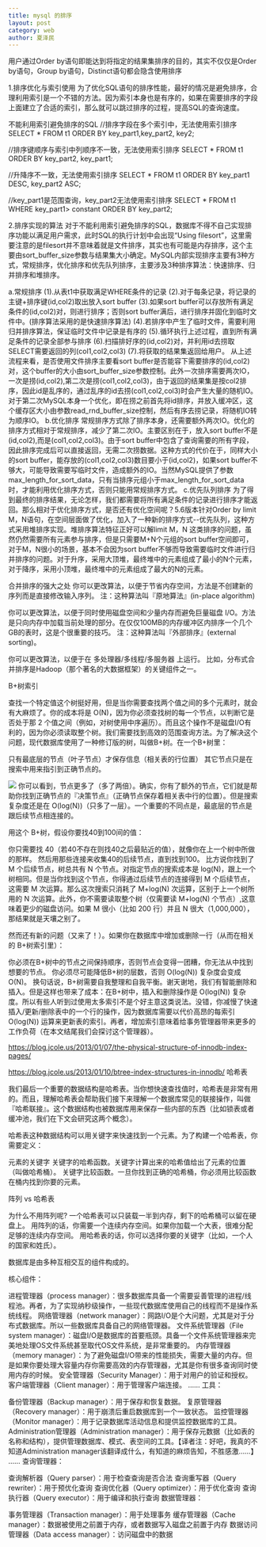 ```yaml
---
title: mysql 的排序
layout: post
category: web
author: 夏泽民
---
```

用户通过Order by语句即能达到将指定的结果集排序的目的，其实不仅仅是Order by语句，Group by语句，Distinct语句都会隐含使用排序

1.排序优化与索引使用
      为了优化SQL语句的排序性能，最好的情况是避免排序，合理利用索引是一个不错的方法。因为索引本身也是有序的，如果在需要排序的字段上面建立了合适的索引，那么就可以跳过排序的过程，提高SQL的查询速度。

不能利用索引避免排序的SQL
//排序字段在多个索引中，无法使用索引排序
SELECT * FROM t1 ORDER BY key_part1,key_part2, key2;
 
//排序键顺序与索引中列顺序不一致，无法使用索引排序
SELECT * FROM t1 ORDER BY key_part2, key_part1;
 
//升降序不一致，无法使用索引排序
SELECT * FROM t1 ORDER BY key_part1 DESC, key_part2 ASC;
 
//key_part1是范围查询，key_part2无法使用索引排序
SELECT * FROM t1 WHERE key_part1> constant ORDER BY key_part2;

2.排序实现的算法
      对于不能利用索引避免排序的SQL，数据库不得不自己实现排序功能以满足用户需求，此时SQL的执行计划中会出现“Using filesort”，这里需要注意的是filesort并不意味着就是文件排序，其实也有可能是内存排序，这个主要由sort_buffer_size参数与结果集大小确定。MySQL内部实现排序主要有3种方式，常规排序，优化排序和优先队列排序，主要涉及3种排序算法：快速排序、归并排序和堆排序。
      
a.常规排序
(1).从表t1中获取满足WHERE条件的记录
(2).对于每条记录，将记录的主键+排序键(id,col2)取出放入sort buffer
(3).如果sort buffer可以存放所有满足条件的(id,col2)对，则进行排序；否则sort buffer满后，进行排序并固化到临时文件中。(排序算法采用的是快速排序算法)
(4).若排序中产生了临时文件，需要利用归并排序算法，保证临时文件中记录是有序的
(5).循环执行上述过程，直到所有满足条件的记录全部参与排序
(6).扫描排好序的(id,col2)对，并利用id去捞取SELECT需要返回的列(col1,col2,col3)
(7).将获取的结果集返回给用户。
      从上述流程来看，是否使用文件排序主要看sort buffer是否能容下需要排序的(id,col2)对，这个buffer的大小由sort_buffer_size参数控制。此外一次排序需要两次IO，一次是捞(id,col2),第二次是捞(col1,col2,col3)，由于返回的结果集是按col2排序，因此id是乱序的，通过乱序的id去捞(col1,col2,col3)时会产生大量的随机IO。对于第二次MySQL本身一个优化，即在捞之前首先将id排序，并放入缓冲区，这个缓存区大小由参数read_rnd_buffer_size控制，然后有序去捞记录，将随机IO转为顺序IO。
b.优化排序
     常规排序方式除了排序本身，还需要额外两次IO。优化的排序方式相对于常规排序，减少了第二次IO。主要区别在于，放入sort buffer不是(id,col2),而是(col1,col2,col3)。由于sort buffer中包含了查询需要的所有字段，因此排序完成后可以直接返回，无需二次捞数据。这种方式的代价在于，同样大小的sort buffer，能存放的(col1,col2,col3)数目要小于(id,col2)，如果sort buffer不够大，可能导致需要写临时文件，造成额外的IO。当然MySQL提供了参数max_length_for_sort_data，只有当排序元组小于max_length_for_sort_data时，才能利用优化排序方式，否则只能用常规排序方式。
c.优先队列排序
     为了得到最终的排序结果，无论怎样，我们都需要将所有满足条件的记录进行排序才能返回。那么相对于优化排序方式，是否还有优化空间呢？5.6版本针对Order by limit M，N语句，在空间层面做了优化，加入了一种新的排序方式--优先队列，这种方式采用堆排序实现。堆排序算法特征正好可以解limit M，N 这类排序的问题，虽然仍然需要所有元素参与排序，但是只需要M+N个元组的sort buffer空间即可，对于M，N很小的场景，基本不会因为sort buffer不够而导致需要临时文件进行归并排序的问题。对于升序，采用大顶堆，最终堆中的元素组成了最小的N个元素，对于降序，采用小顶堆，最终堆中的元素组成了最大的N的元素。      

合并排序的强大之处
    你可以更改算法，以便于节省内存空间，方法是不创建新的序列而是直接修改输入序列。
注：这种算法叫『原地算法』(in-place algorithm)

你可以更改算法，以便于同时使用磁盘空间和少量内存而避免巨量磁盘 I/O。方法是只向内存中加载当前处理的部分。在仅仅100MB的内存缓冲区内排序一个几个GB的表时，这是个很重要的技巧。
注：这种算法叫『外部排序』(external sorting)。

你可以更改算法，以便于在 多处理器/多线程/多服务器 上运行。
比如，分布式合并排序是Hadoop（那个著名的大数据框架）的关键组件之一。

B+树索引

查找一个特定值这个树挺好用，但是当你需要查找两个值之间的多个元素时，就会有大麻烦了。你的成本将是 O(N)，因为你必须查找树的每一个节点，以判断它是否处于那 2 个值之间（例如，对树使用中序遍历）。而且这个操作不是磁盘I/O有利的，因为你必须读取整个树。我们需要找到高效的范围查询方法。为了解决这个问题，现代数据库使用了一种修订版的树，叫做B+树。在一个B+树里：

只有最底层的节点（叶子节点）才保存信息（相关表的行位置）
其它节点只是在搜索中用来指引到正确节点的。
<!-- more -->
<img src="{{site.url}}{{site.baseurl}}/img/BPlusTree.png"/>
你可以看到，节点更多了（多了两倍）。确实，你有了额外的节点，它们就是帮助你找到正确节点的『决策节点』（正确节点保存着相关表中行的位置）。但是搜索复杂度还是在 O(log(N))（只多了一层）。一个重要的不同点是，最底层的节点是跟后续节点相连接的。

用这个 B+树，假设你要找40到100间的值：

你只需要找 40（若40不存在则找40之后最贴近的值），就像你在上一个树中所做的那样。
然后用那些连接来收集40的后续节点，直到找到100。
比方说你找到了 M 个后续节点，树总共有 N 个节点。对指定节点的搜索成本是 log(N)，跟上一个树相同。但是当你找到这个节点，你得通过后续节点的连接得到 M 个后续节点，这需要 M 次运算。那么这次搜索只消耗了 M+log(N) 次运算，区别于上一个树所用的 N 次运算。此外，你不需要读取整个树（仅需要读 M+log(N) 个节点）,这意味着更少的磁盘访问。如果 M 很小（比如 200 行）并且 N 很大（1,000,000），那结果就是天壤之别了。

然而还有新的问题（又来了！）。如果你在数据库中增加或删除一行（从而在相关的 B+树索引里）：

你必须在B+树中的节点之间保持顺序，否则节点会变得一团糟，你无法从中找到想要的节点。
你必须尽可能降低B+树的层数，否则 O(log(N)) 复杂度会变成 O(N)。
换句话说，B+树需要自我整理和自我平衡。谢天谢地，我们有智能删除和插入。但是这样也带来了成本：在B+树中，插入和删除操作是 O(log(N)) 复杂度。所以有些人听到过使用太多索引不是个好主意这类说法。没错，你减慢了快速插入/更新/删除表中的一个行的操作，因为数据库需要以代价高昂的每索引 O(log(N)) 运算来更新表的索引。再者，增加索引意味着给事务管理器带来更多的工作负荷（在本文结尾我们会探讨这个管理器）。

https://blog.jcole.us/2013/01/07/the-physical-structure-of-innodb-index-pages/

https://blog.jcole.us/2013/01/10/btree-index-structures-in-innodb/
哈希表

我们最后一个重要的数据结构是哈希表。当你想快速查找值时，哈希表是非常有用的。而且，理解哈希表会帮助我们接下来理解一个数据库常见的联接操作，叫做『哈希联接』。这个数据结构也被数据库用来保存一些内部的东西（比如锁表或者缓冲池，我们在下文会研究这两个概念）。

哈希表这种数据结构可以用关键字来快速找到一个元素。为了构建一个哈希表，你需要定义：

元素的关键字
关键字的哈希函数。关键字计算出来的哈希值给出了元素的位置（叫做哈希桶）。
关键字比较函数。一旦你找到正确的哈希桶，你必须用比较函数在桶内找到你要的元素。

阵列 vs 哈希表

为什么不用阵列呢?
一个哈希表可以只装载一半到内存，剩下的哈希桶可以留在硬盘上。
用阵列的话，你需要一个连续内存空间。如果你加载一个大表，很难分配足够的连续内存空间。
用哈希表的话，你可以选择你要的关键字（比如，一个人的国家和姓氏）。

数据库是由多种互相交互的组件构成的。

核心组件：

进程管理器（process manager）：很多数据库具备一个需要妥善管理的进程/线程池。再者，为了实现纳秒级操作，一些现代数据库使用自己的线程而不是操作系统线程。
网络管理器（network manager）：网路I/O是个大问题，尤其是对于分布式数据库。所以一些数据库具备自己的网络管理器。
文件系统管理器（File system manager）：磁盘I/O是数据库的首要瓶颈。具备一个文件系统管理器来完美地处理OS文件系统甚至取代OS文件系统，是非常重要的。
内存管理器（memory manager）：为了避免磁盘I/O带来的性能损失，需要大量的内存。但是如果你要处理大容量内存你需要高效的内存管理器，尤其是你有很多查询同时使用内存的时候。
安全管理器（Security Manager）：用于对用户的验证和授权。
客户端管理器（Client manager）：用于管理客户端连接。
……
工具：

备份管理器（Backup manager）：用于保存和恢复数据。
复原管理器（Recovery manager）：用于崩溃后重启数据库到一个一致状态。
监控管理器（Monitor manager）：用于记录数据库活动信息和提供监控数据库的工具。
Administration管理器（Administration manager）：用于保存元数据（比如表的名称和结构），提供管理数据库、模式、表空间的工具。【译者注：好吧，我真的不知道Administration manager该翻译成什么，有知道的麻烦告知，不胜感激……】
……
查询管理器：

查询解析器（Query parser）：用于检查查询是否合法
查询重写器（Query rewriter）：用于预优化查询
查询优化器（Query optimizer）：用于优化查询
查询执行器（Query executor）：用于编译和执行查询
数据管理器：

事务管理器（Transaction manager）：用于处理事务
缓存管理器（Cache manager）：数据被使用之前置于内存，或者数据写入磁盘之前置于内存
数据访问管理器（Data access manager）：访问磁盘中的数据

